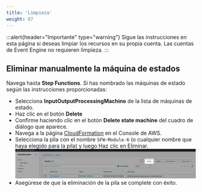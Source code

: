 ```yaml
---
title: 'Limpieza'
weight: 87
---
```

:::alert{header="Importante" type="warning"}
Sigue las instrucciones en esta página si deseas limpiar los recursos en su propia cuenta. Las cuentas de Event Engine no requieren limpieza.
:::


## Eliminar manualmente la máquina de estados

Navega hasta **Step Functions**. Si has nombrado las máquinas de estado según las instrucciones proporcionadas:

- Selecciona **InputOutputProcessingMachine** de la lista de máquinas de estado.
- Haz clic en el botón **Delete**
- Confirme haciendo clic en el botón **Delete state machine** del cuadro de diálogo que aparece.
- Navega a la página [CloudFormation](https://console.aws.amazon.com/cloudformation/home) en el Console de AWS.
- Selecciona la pila con el nombre `SFW-Module-6` (o cualquier nombre que haya elegido para la pila) y luego Haz clic en Eliminar.
  ![CloudFormation delete](/static/img/setup/setup-cloudformation-delete.png)
- Asegúrese de que la eliminación de la pila se complete con éxito.
